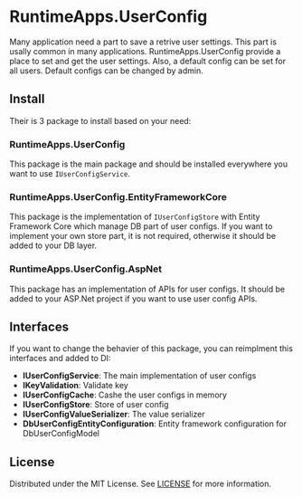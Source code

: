 # RuntimeApps.UserConfig

Many application need a part to save a retrive user settings. This part is usally common in many applications. RuntimeApps.UserConfig provide a place to set and get the user settings. Also, a default config can be set for all users. Default configs can be changed by admin.

## Install

Their is 3 package to install based on your need:

### RuntimeApps.UserConfig

This package is the main package and should be installed everywhere you want to use `IUserConfigService`.

### RuntimeApps.UserConfig.EntityFrameworkCore

This package is the implementation of `IUserConfigStore` with Entity Framework Core which manage DB part of user configs. If you want to implement your own store part, it is not required, otherwise it should be added to your DB layer.

### RuntimeApps.UserConfig.AspNet

This package has an implementation of APIs for user configs. It should be added to your ASP.Net project if you want to use user config APIs.

## Interfaces

If you want to change the behavier of this package, you can reimplment this interfaces and added to DI:

* **IUserConfigService**: The main implementation of user configs
* **IKeyValidation**: Validate key
* **IUserConfigCache**: Cashe the user configs in memory
* **IUserConfigStore**: Store of user config
* **IUserConfigValueSerializer**: The value serializer
* **DbUserConfigEntityConfiguration**: Entity framework configuration for DbUserConfigModel

## License

Distributed under the MIT License. See [LICENSE](./LICENSE) for more information.
